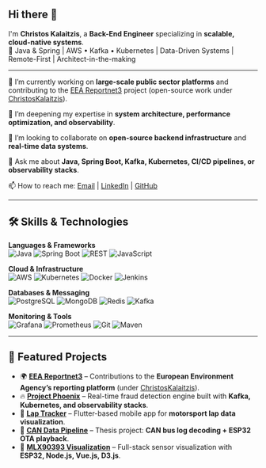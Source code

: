 ## Hi there 👋

I'm **Christos Kalaitzis**, a **Back-End Engineer** specializing in **scalable, cloud-native systems**.  
🧠 Java & Spring | AWS • Kafka • Kubernetes | Data-Driven Systems | Remote-First | Architect-in-the-making  

---


🔭 I’m currently working on **large-scale public sector platforms** and contributing to the [EEA Reportnet3](https://github.com/eea/eea.reportnet3) project (open-source work under [ChristosKalaitzis](https://github.com/ChristosKalaitzis)).  

🌱 I’m deepening my expertise in **system architecture, performance optimization, and observability**.  

👯 I’m looking to collaborate on **open-source backend infrastructure** and **real-time data systems**.  

💬 Ask me about **Java, Spring Boot, Kafka, Kubernetes, CI/CD pipelines, or observability stacks**.  

📫 How to reach me: [Email](mailto:Kalaitzisxristos@hotmail.com) | [LinkedIn](https://www.linkedin.com/in/christos-kalaitzis/) | [GitHub](https://github.com/christos-kalaitzis)  

---

## 🛠 Skills & Technologies  

**Languages & Frameworks**  
![Java](https://img.shields.io/badge/Java-ED8B00?style=for-the-badge&logo=openjdk&logoColor=white)	![Spring Boot](https://img.shields.io/badge/Spring_Boot-6DB33F?style=for-the-badge&logo=springboot&logoColor=white)	![REST](https://img.shields.io/badge/REST-02569B?style=for-the-badge&logo=rest&logoColor=white)	![JavaScript](https://img.shields.io/badge/JavaScript-F7DF1E?style=for-the-badge&logo=javascript&logoColor=black)	

**Cloud & Infrastructure**  
![AWS](https://img.shields.io/badge/AWS-232F3E?style=for-the-badge&logo=amazon-aws&logoColor=white)	![Kubernetes](https://img.shields.io/badge/Kubernetes-326CE5?style=for-the-badge&logo=kubernetes&logoColor=white)	![Docker](https://img.shields.io/badge/Docker-2496ED?style=for-the-badge&logo=docker&logoColor=white)	![Jenkins](https://img.shields.io/badge/Jenkins-D24939?style=for-the-badge&logo=jenkins&logoColor=white)	

**Databases & Messaging**  
![PostgreSQL](https://img.shields.io/badge/PostgreSQL-316192?style=for-the-badge&logo=postgresql&logoColor=white)	![MongoDB](https://img.shields.io/badge/MongoDB-4EA94B?style=for-the-badge&logo=mongodb&logoColor=white)	![Redis](https://img.shields.io/badge/Redis-DC382D?style=for-the-badge&logo=redis&logoColor=white)	![Kafka](https://img.shields.io/badge/Apache_Kafka-231F20?style=for-the-badge&logo=apache-kafka&logoColor=white)	

**Monitoring & Tools**  
![Grafana](https://img.shields.io/badge/Grafana-F46800?style=for-the-badge&logo=grafana&logoColor=white)	![Prometheus](https://img.shields.io/badge/Prometheus-E6522C?style=for-the-badge&logo=prometheus&logoColor=white)	![Git](https://img.shields.io/badge/Git-F05032?style=for-the-badge&logo=git&logoColor=white)	![Maven](https://img.shields.io/badge/Maven-C71A36?style=for-the-badge&logo=apache-maven&logoColor=white)	

---

## 📂 Featured Projects  

- 🌍 **[EEA Reportnet3](https://github.com/eea/eea.reportnet3)** – Contributions to the **European Environment Agency’s reporting platform** (under [ChristosKalaitzis](https://github.com/ChristosKalaitzis)).  
- 🔥 **[Project Phoenix](https://github.com/christos-kalaitzis/project-phoenix)** – Real-time fraud detection engine built with **Kafka, Kubernetes, and observability stacks**.  
- 📱 **[Lap Tracker](https://github.com/Panther-Racing-AUTh/lap-tracker)** – Flutter-based mobile app for **motorsport lap data visualization**.  
- 🚗 **[CAN Data Pipeline](https://github.com/christos-kalaitzis/can-data-pipeline)** – Thesis project: **CAN bus log decoding + ESP32 OTA playback**.  
- 📡 **[MLX90393 Visualization](https://github.com/christos-kalaitzis/mlx90393-visualization)** – Full-stack sensor visualization with **ESP32, Node.js, Vue.js, D3.js**.  

